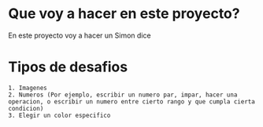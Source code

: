 # Que voy a hacer en este proyecto?
En este proyecto voy a hacer un Simon dice

# Tipos de desafios

    1. Imagenes
    2. Numeros (Por ejemplo, escribir un numero par, impar, hacer una operacion, o escribir un numero entre cierto rango y que cumpla cierta condicion)
    3. Elegir un color especifico